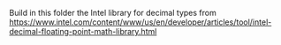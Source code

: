 Build in this folder the Intel library for decimal types from https://www.intel.com/content/www/us/en/developer/articles/tool/intel-decimal-floating-point-math-library.html